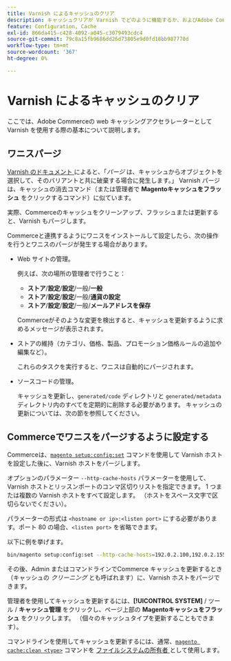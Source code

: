 ```yaml
---
title: Varnish によるキャッシュのクリア
description: キャッシュクリアが Varnish でどのように機能するか、およびAdobe Commerce アプリケーションの web キャッシュアクセラレーターとして使用する方法について説明します。
feature: Configuration, Cache
exl-id: 866da415-c428-4092-a045-c3079493cdc4
source-git-commit: 79c8a15fb9686dd26d73805e9d0fd18bb987770d
workflow-type: tm+mt
source-wordcount: '367'
ht-degree: 0%

---
```


# Varnish によるキャッシュのクリア

ここでは、Adobe Commerceの web キャッシングアクセラレーターとして Varnish を使用する際の基本について説明します。

## ワニスパージ

[Varnish のドキュメント ](https://www.varnish-cache.org/docs/trunk/users-guide/purging.html) によると、「*パージ* は、キャッシュからオブジェクトを選択して、そのバリアントと共に破棄する場合に発生します。」 Varnish パージは、キャッシュの消去コマンド（または管理者で **Magentoキャッシュをフラッシュ** をクリックするコマンド）に似ています。

実際、Commerceのキャッシュをクリーンアップ、フラッシュまたは更新すると、Varnish もパージします。

Commerceと連携するようにワニスをインストールして設定したら、次の操作を行うとワニスのパージが発生する場合があります。

- Web サイトの管理。

  例えば、次の場所の管理者で行うこと：

   - **ストア**/**設定**/**設定**/一般/**一般**
   - **ストア**/**設定**/**設定**/一般/**通貨の設定**
   - **ストア**/**設定**/**設定**/一般/**メールアドレスを保存**

  Commerceがそのような変更を検出すると、キャッシュを更新するように求めるメッセージが表示されます。

- ストアの維持（カテゴリ、価格、製品、プロモーション価格ルールの追加や編集など）。

  これらのタスクを実行すると、ワニスは自動的にパージされます。

- ソースコードの管理。

  キャッシュを更新し、`generated/code` ディレクトリと `generated/metadata` ディレクトリ内のすべてを定期的に削除する必要があります。 キャッシュの更新については、次の節を参照してください。

## Commerceでワニスをパージするように設定する

Commerceは、[`magento setup:config:set`](https://experienceleague.adobe.com/en/docs/commerce-operations/tools/cli-reference/commerce-on-premises#setupconfigset) コマンドを使用して Varnish ホストを設定した後に、Varnish ホストをパージします。

オプションのパラメーター `--http-cache-hosts` パラメーターを使用して、Varnish ホストとリッスンポートのコンマ区切りリストを指定できます。 1 つまたは複数の Varnish ホストをすべて設定します。 （ホストをスペース文字で区切らないでください）。

パラメーターの形式は `<hostname or ip>:<listen port>` にする必要があります。ポート 80 の場合、`<listen port>` を省略できます。

以下に例を挙げます。

```bash
bin/magento setup:config:set --http-cache-hosts=192.0.2.100,192.0.2.155:6081
```

その後、Admin またはコマンドラインでCommerce キャッシュを更新するとき（キャッシュの *クリーニング* とも呼ばれます）に、Varnish ホストをパージできます。

管理者を使用してキャッシュを更新するには、**[!UICONTROL SYSTEM]** / ツール / **キャッシュ管理** をクリックし、ページ上部の **Magentoキャッシュをフラッシュ** をクリックします。 （個々のキャッシュタイプを更新することもできます）。

コマンドラインを使用してキャッシュを更新するには、通常、[`magento cache:clean <type>`](../cli/manage-cache.md#clean-and-flush-cache-types) コマンドを [ ファイルシステムの所有者 ](../../installation/prerequisites/file-system/overview.md) として使用します。
